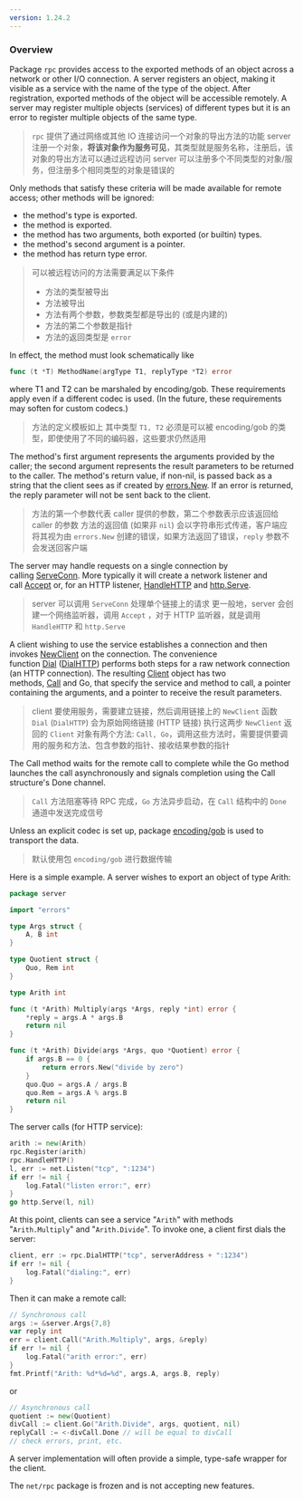 ```yaml
---
version: 1.24.2
---
```

### Overview 
Package `rpc` provides access to the exported methods of an object across a network or other I/O connection. A server registers an object, making it visible as a service with the name of the type of the object. After registration, exported methods of the object will be accessible remotely. A server may register multiple objects (services) of different types but it is an error to register multiple objects of the same type.
>  `rpc` 提供了通过网络或其他 IO 连接访问一个对象的导出方法的功能
>  server 注册一个对象，**将该对象作为服务可见**，其类型就是服务名称，注册后，该对象的导出方法可以通过远程访问
>  server 可以注册多个不同类型的对象/服务，但注册多个相同类型的对象是错误的

Only methods that satisfy these criteria will be made available for remote access; other methods will be ignored:

- the method's type is exported.
- the method is exported.
- the method has two arguments, both exported (or builtin) types.
- the method's second argument is a pointer.
- the method has return type error.

>  可以被远程访问的方法需要满足以下条件
>  - 方法的类型被导出
>  - 方法被导出
>  - 方法有两个参数，参数类型都是导出的 (或是内建的)
>  - 方法的第二个参数是指针
>  - 方法的返回类型是 `error`

In effect, the method must look schematically like

```go
func (t *T) MethodName(argType T1, replyType *T2) error
```

where T1 and T2 can be marshaled by encoding/gob. These requirements apply even if a different codec is used. (In the future, these requirements may soften for custom codecs.)

>  方法的定义模板如上
>  其中类型 `T1, T2` 必须是可以被 encoding/gob 的类型，即使使用了不同的编码器，这些要求仍然适用

The method's first argument represents the arguments provided by the caller; the second argument represents the result parameters to be returned to the caller. The method's return value, if non-nil, is passed back as a string that the client sees as if created by [errors.New](https://pkg.go.dev/errors#New). If an error is returned, the reply parameter will not be sent back to the client.
>  方法的第一个参数代表 caller 提供的参数，第二个参数表示应该返回给 caller 的参数
>  方法的返回值 (如果非 `nil`) 会以字符串形式传递，客户端应将其视为由 ` errors.New ` 创建的错误，如果方法返回了错误，` reply ` 参数不会发送回客户端

The server may handle requests on a single connection by calling [ServeConn](https://pkg.go.dev/net/rpc@go1.24.2#ServeConn). More typically it will create a network listener and call [Accept](https://pkg.go.dev/net/rpc@go1.24.2#Accept) or, for an HTTP listener, [HandleHTTP](https://pkg.go.dev/net/rpc@go1.24.2#HandleHTTP) and [http.Serve](https://pkg.go.dev/net/http#Serve).
>  server 可以调用 `ServeConn` 处理单个链接上的请求
>  更一般地，server 会创建一个网络监听器，调用 `Accept` ，对于 HTTP 监听器，就是调用 `HandleHTTP` 和 `http.Serve`

A client wishing to use the service establishes a connection and then invokes [NewClient](https://pkg.go.dev/net/rpc@go1.24.2#NewClient) on the connection. The convenience function [Dial](https://pkg.go.dev/net/rpc@go1.24.2#Dial) ([DialHTTP](https://pkg.go.dev/net/rpc@go1.24.2#DialHTTP)) performs both steps for a raw network connection (an HTTP connection). The resulting [Client](https://pkg.go.dev/net/rpc@go1.24.2#Client) object has two methods, [Call](https://pkg.go.dev/net/rpc@go1.24.2#Call) and Go, that specify the service and method to call, a pointer containing the arguments, and a pointer to receive the result parameters.
>  client 要使用服务，需要建立链接，然后调用链接上的 `NewClient`
>  函数 `Dial` (`DialHTTP`) 会为原始网络链接 (HTTP 链接) 执行这两步
>  `NewClient` 返回的 `Client` 对象有两个方法: `Call, Go`，调用这些方法时，需要提供要调用的服务和方法、包含参数的指针、接收结果参数的指针

The Call method waits for the remote call to complete while the Go method launches the call asynchronously and signals completion using the Call structure's Done channel.
>  `Call` 方法阻塞等待 RPC 完成，`Go` 方法异步启动，在 `Call` 结构中的 `Done` 通道中发送完成信号

Unless an explicit codec is set up, package [encoding/gob](https://pkg.go.dev/encoding/gob) is used to transport the data.
>  默认使用包 `encoding/gob` 进行数据传输

Here is a simple example. A server wishes to export an object of type Arith:

```go
package server

import "errors"

type Args struct {
	A, B int
}

type Quotient struct {
	Quo, Rem int
}

type Arith int

func (t *Arith) Multiply(args *Args, reply *int) error {
	*reply = args.A * args.B
	return nil
}

func (t *Arith) Divide(args *Args, quo *Quotient) error {
	if args.B == 0 {
		return errors.New("divide by zero")
	}
	quo.Quo = args.A / args.B
	quo.Rem = args.A % args.B
	return nil
}
```

The server calls (for HTTP service):

```go
arith := new(Arith)
rpc.Register(arith)
rpc.HandleHTTP()
l, err := net.Listen("tcp", ":1234")
if err != nil {
	log.Fatal("listen error:", err)
}
go http.Serve(l, nil)
```

At this point, clients can see a service "`Arith`" with methods "`Arith.Multiply`" and "`Arith.Divide`". To invoke one, a client first dials the server:

```go
client, err := rpc.DialHTTP("tcp", serverAddress + ":1234")
if err != nil {
	log.Fatal("dialing:", err)
}
```

Then it can make a remote call:

```go
// Synchronous call
args := &server.Args{7,8}
var reply int
err = client.Call("Arith.Multiply", args, &reply)
if err != nil {
	log.Fatal("arith error:", err)
}
fmt.Printf("Arith: %d*%d=%d", args.A, args.B, reply)
```

or

```go
// Asynchronous call
quotient := new(Quotient)
divCall := client.Go("Arith.Divide", args, quotient, nil)
replyCall := <-divCall.Done	// will be equal to divCall
// check errors, print, etc.
```

A server implementation will often provide a simple, type-safe wrapper for the client.

The `net/rpc` package is frozen and is not accepting new features.